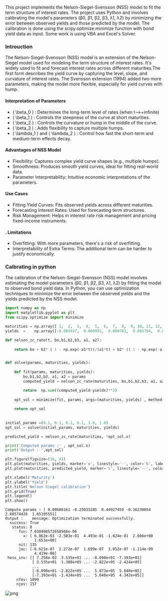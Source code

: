 This project implements the Nelson-Siegel-Svensson (NSS) model to fit the term structure of interest rates. The project uses Python and involves calibrating the model's parameters (β0, β1, β2, β3, λ1, λ2) by minimizing the error between observed yields and those predicted by the model. The calibration is done using the scipy.optimize.minimize function with bond yield data as input. Some work is using VBA and Excel's Solver.

###  Introuction
The  Nelson-Siegel-Svensson (NSS) model  is an extension of the  Nelson-Siegel model  used for modeling the term structure of interest rates. It's widely used to fit and forecast interest rates across different maturities.The first form describes the yield curve by capturing the level, slope, and curvature of interest rates. The  Svensson extension  (1994) added two more parameters, making the model more flexible, especially for yield curves with hump.

#### Interpretation of Parameters
-  \( \beta_0 \) : Determines the long-term level of rates (when t-->+infinite)
-  \( \beta_1 \) : Controls the steepness of the curve at short maturities.
-  \( \beta_2 \) : Controls the curvature or hump in the middle of the curve.
-  \( \beta_3 \) : Adds flexibility to capture multiple humps.
-  \( \lambda_1 \)  and  \( \lambda_2 \) : Control how fast the short-term and medium-term effects decay.

#### Advantages of NSS Model
- Flexibility: Captures complex yield curve shapes (e.g., multiple humps).
- Smoothness: Produces smooth yield curves, ideal for fitting real-world data.
- Parameter Interpretability: Intuitive economic interpretations of the parameters.

####  Use Cases
- Fitting Yield Curves: Fits observed yields across different maturities.
- Forecasting Interest Rates: Used for forecasting term structures.
- Risk Management: Helps in interest rate risk management and pricing fixed-income instruments.

#### . Limitations
- Overfitting: With more parameters, there's a risk of overfitting.
- Interpretability of Extra Terms: The additional term can be harder to justify economically.



### Calbrating in python

The calibration of the Nelson-Siegel-Svensson (NSS) model involves estimating the model parameters (β0, β1, β2, β3, λ1, λ2) by fitting the model to observed bond yield data. In Python, you can use optimization techniques to minimize the error between the observed yields and the yields predicted by the NSS model.


```python
import numpy as np
import matplotlib.pyplot as plt
from scipy.optimize import minimize

maturities = np.array([ 1,  2,  3,  4,  5,  6,  7,  8,  9, 10, 11, 12, 13, 14, 15, 16, 17,18, 19, 20, 21, 22, 23, 24, 25, 26, 27, 28, 29, 30])
yields  =    np.array([-0.003937,  0.000992,  0.000701,  0.001704,  0.002338,  0.002821,0.003286,  0.003762,  0.00422 ,  0.004628,  0.005017,  0.005345, 0.005644,  0.005881,  0.006056,  0.006178,  0.006248,  0.006265,0.006251,  0.006204,  0.006137,  0.006048,  0.005949,  0.00584 , 0.005709,  0.005579,  0.005439,  0.005289,  0.00515 ,  0.005022])

def nelson_zc_rate(t, bo,b1,b2,b3, a1, a2):
  
    return bo + b1* ( 1 - np.exp(-a1*t))/(a1*t) + b2* (( 1 - np.exp(-a1*t))/(a1*t) - np.exp(-a1*t)) + b3* (( 1 - np.exp(-a2*t))/(a2*t) - np.exp(-a2*t))


def solve(params, maturities, yields):
    
    def fit(params, maturities, yields):
        bo,b1,b2,b3, a1, a2 = params
        computed_yield = nelson_zc_rate(maturities, bo,b1,b2,b3, a1, a2)

        return  np.sum((computed_yield-yields)**2)
    
    opt_sol = minimize(fit, params, args=(maturities, yields) , method="BFGS" , tol= 1.4e-6)
   
    return opt_sol
   
    
initial_params =(0.1, 0.1, 0.1, 0.1, 1.0, 1.0)
opt_sol = solve(initial_params, maturities, yields)

predicted_yield = nelson_zc_rate(maturities, *opt_sol.x)

print('Computed params :' , opt_sol.x)
print('Output : ',opt_sol)

plt.figure(figsize=(16, 8))
plt.plot(maturities, yields, marker='o', linestyle='-', color='b', label='Curve')
plt.plot(maturities, predicted_yield, marker='s', linestyle='--', color='r', label='Rates with Nelson Siegel')

plt.xlabel('Maturity')
plt.ylabel('Yield')
plt.title('Nelson Siegel calibration')
plt.grid(True)
plt.legend()
plt.show()

```

    Compute params : [ 0.00686161 -0.25033285  0.44927459 -0.16238054  2.60574426  1.65105551]
    Output :    message: Optimization terminated successfully.
      success: True
       status: 0
          fun: 7.038498572658566e-06
            x: [ 6.862e-03 -2.503e-01  4.493e-01 -1.624e-01  2.606e+00
                 1.651e+00]
          nit: 135
          jac: [-6.621e-07  2.272e-07  1.699e-07  3.052e-07 -1.114e-09
                 4.419e-08]
     hess_inv: [[ 7.258e-02  3.535e+01 ... -8.090e+01 -7.393e+01]
                [ 3.535e+01  1.380e+05 ... -2.822e+05 -2.424e+05]
                ...
                [-8.090e+01 -2.822e+05 ...  5.873e+05  5.040e+05]
                [-7.393e+01 -2.424e+05 ...  5.040e+05  4.342e+05]]
         nfev: 1099
         njev: 157
    


    
![png](output_2_1.png)
    

